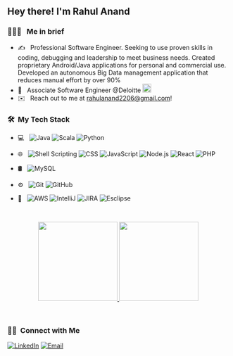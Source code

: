 <!-- <img src="https://raw.githubusercontent.com/AVS1508/AVS1508/master/assets/Aditya%20Vikram%20Singh%20Banner.png"> -->

<h2> Hey there! I'm Rahul Anand</h2>

<h3> 👨🏻‍💻 &nbsp; Me in brief </h3>

- ✍️ &nbsp; Professional Software Engineer. Seeking to use proven skills in coding, debugging and leadership to meet business needs. Created proprietary Android/Java applications for personal and commercial use. Developed an autonomous Big Data management application that reduces manual effort by over 90%
- 💼 &nbsp; Associate Software Engineer @Deloitte <img src="https://c.tenor.com/YEFYngr6qwUAAAAi/deloitte-logo.gif" width="20">
- ✉️ &nbsp; Reach out to me at rahulanand2206@gmail.com!

<h3> 🛠 &nbsp;My Tech Stack</h3>

- 💻 &nbsp;
  ![Java](https://img.shields.io/badge/Java-ED8B00?style=for-the-badge&logo=java&logoColor=white)
  ![Scala](https://img.shields.io/badge/scala-%23DC322F.svg?style=for-the-badge&logo=scala&logoColor=white)
  ![Python](https://img.shields.io/badge/python-3670A0?style=for-the-badge&logo=python&logoColor=ffdd54)
  
- 🌐 &nbsp;
  ![Shell Scripting](https://img.shields.io/badge/shell_script-%23121011.svg?style=for-the-badge&logo=gnu-bash&logoColor=white)
  ![CSS](https://img.shields.io/badge/css3-%231572B6.svg?style=for-the-badge&logo=css3&logoColor=white)
  ![JavaScript](https://img.shields.io/badge/javascript-%23323330.svg?style=for-the-badge&logo=javascript&logoColor=%23F7DF1E)
  ![Node.js](https://img.shields.io/badge/node.js-6DA55F?style=for-the-badge&logo=node.js&logoColor=white)
  ![React](https://img.shields.io/badge/react-%2320232a.svg?style=for-the-badge&logo=react&logoColor=%2361DAFB)
  ![PHP](https://img.shields.io/badge/php-%23777BB4.svg?style=for-the-badge&logo=php&logoColor=white)
  
- 🛢 &nbsp;
  ![MySQL](https://img.shields.io/badge/mysql-%2300f.svg?style=for-the-badge&logo=mysql&logoColor=white)
  
- ⚙️ &nbsp;
  ![Git](https://img.shields.io/badge/git-%23F05033.svg?style=for-the-badge&logo=git&logoColor=white)
  ![GitHub](https://img.shields.io/badge/github-%23121011.svg?style=for-the-badge&logo=github&logoColor=white)
  
- 🔧 &nbsp;
  ![AWS](https://img.shields.io/badge/AWS-%23FF9900.svg?style=for-the-badge&logo=amazon-aws&logoColor=white)
  ![IntelliJ](https://img.shields.io/badge/IntelliJIDEA-000000.svg?style=for-the-badge&logo=intellij-idea&logoColor=white)
  ![JIRA](https://img.shields.io/badge/jira-%230A0FFF.svg?style=for-the-badge&logo=jira&logoColor=white)
  ![Esclipse](https://img.shields.io/badge/Eclipse-FE7A16.svg?style=for-the-badge&logo=Eclipse&logoColor=white)


<br/>

<p align="center">
<a href="https://github.com/YuvrajMann">
  <img height="180em" src="https://github-readme-stats-eight-theta.vercel.app/api?username=rahulnsanand&show_icons=true&theme=algolia&include_all_commits=true&count_private=true"/>
  <img height="180em" src="https://github-readme-stats-eight-theta.vercel.app/api/top-langs/?username=rahulnsanand&layout=compact&langs_count=8&theme=algolia"/>
</a>
</p>

<br/>

<h3> 🤝🏻 &nbsp;Connect with Me </h3>

<p align="left">
<a href="https://www.linkedin.com/in/rahulnsanand/"><img alt="LinkedIn" src="https://img.shields.io/badge/LinkedIn-0077B5?style=for-the-badge&logo=linkedin&logoColor=white"></a>
<a href="mailto:rahulanand2206@gmail.com"><img alt="Email" src="https://img.shields.io/badge/Gmail-D14836?style=for-the-badge&logo=gmail&logoColor=white"></a>
</p>
